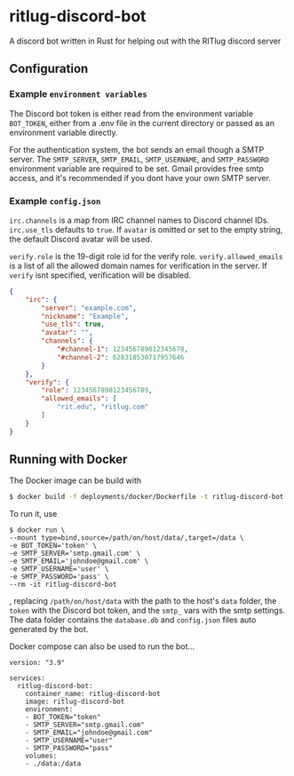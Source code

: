 # ritlug-discord-bot
A discord bot written in Rust for helping out with the RITlug discord server

## Configuration

### Example `environment variables`

The Discord bot token is either read from the environment variable `BOT_TOKEN`, either from a .env file in the current directory or passed as an environment variable directly.

For the authentication system, the bot sends an email though a SMTP server. The `SMTP_SERVER`, `SMTP_EMAIL`, `SMTP_USERNAME`, and `SMTP_PASSWORD` environment variable are required to be set. Gmail provides free smtp access, and it's recommended if you dont have your own SMTP server.

### Example `config.json`

`irc.channels` is a map from IRC channel names to Discord channel IDs. `irc.use_tls` defaults to `true`. If `avatar` is omitted or set to the empty string, the default Discord avatar will be used.

`verify.role` is the 19-digit role id for the verify role. `verify.allowed_emails` is a list of all the allowed domain names for verification in the server. If `verify` isnt specified, verification will be disabled.

```json
{
    "irc": {
        "server": "example.com",
        "nickname": "Example",
        "use_tls": true,
        "avatar": "",
        "channels": {
            "#channel-1": 123456789012345678,
            "#channel-2": 628318530717957646
        }
    },
    "verify": {
        "role": 1234567890123456789,
        "allowed_emails": [
            "rit.edu", "ritlug.com"
        ]
    }
}
```

## Running with Docker

The Docker image can be build with 
```sh
$ docker build -f deployments/docker/Dockerfile -t ritlug-discord-bot .
```
To run it, use
```docker
$ docker run \
--mount type=bind,source=/path/on/host/data/,target=/data \
-e BOT_TOKEN='token' \
-e SMTP_SERVER='smtp.gmail.com' \
-e SMTP_EMAIL='johndoe@gmail.com' \
-e SMTP_USERNAME='user' \
-e SMTP_PASSWORD='pass' \
--rm -it ritlug-discord-bot
```
, replacing `/path/on/host/data` with the path to the host's `data` folder, the `token` with the Discord bot token, and the `smtp_` vars with the smtp settings.
The data folder contains the `database.db` and `config.json` files auto generated by the bot.

Docker compose can also be used to run the bot...
```docker
version: "3.9"

services:
  ritlug-discord-bot:
    container_name: ritlug-discord-bot
    image: ritlug-discord-bot
    environment:
    - BOT_TOKEN="token"
    - SMTP_SERVER="smtp.gmail.com"
    - SMTP_EMAIL="johndoe@gmail.com"
    - SMTP_USERNAME="user"
    - SMTP_PASSWORD="pass"
    volumes:
    - ./data:/data
```
